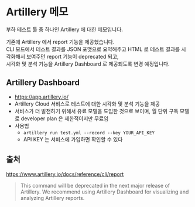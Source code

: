 # Artillery 메모
부하 테스트 툴 중 하나인 Artillery 에 대한 메모입니다.

기존에 Artillery 에서 report 기능을 제공했습니다.  
CLI 모드에서 테스트 결과를 JSON 포맷으로 요약해주고 HTML 로 테스트 결과를 시각화해서 보여주던 report 기능이 deprecated 되고,  
시각화 및 분석 기능을 Artillery Dashboard 로 제공되도록 변경 예정입니다.

## Artillery Dashboard
- https://app.artillery.io/
- Artillery Cloud 서비스로 테스트에 대한 시각화 및 분석 기능을 제공
- 서비스가 더 발전하기 위해서 유료 모델을 도입한 것으로 보이며, 월 단위 구독 모델로 developer plan 은 제한적이지만 무료임
- 사용법
  - `artillery run test.yml --record --key YOUR_API_KEY`
  - API KEY 는 서비스에 가입하면 확인할 수 있다

## 출처
https://www.artillery.io/docs/reference/cli/report
> This command will be deprecated in the next major release of Artillery. We recommend using Artillery Dashboard for visualizing and analyzing Artillery reports.
